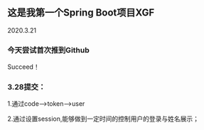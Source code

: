 ## 这是我第一个Spring Boot项目XGF
2020.3.21

### 今天尝试首次推到Github
Succeed！

### 3.28提交：
1.通过code-->token-->user

2.通过设置session,能够做到一定时间的控制用户的登录与姓名展示；



